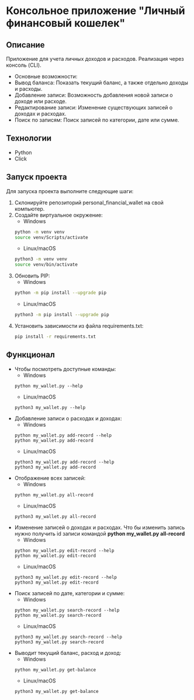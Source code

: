 # Консольное приложение "Личный финансовый кошелек"

## Описание
Приложение для учета личных доходов и расходов.
Реализация через консоль (CLI).
- Основные возможности:
- Вывод баланса: Показать текущий баланс, а также отдельно доходы и расходы.
- Добавление записи: Возможность добавления новой записи о доходе или расходе.
- Редактирование записи: Изменение существующих записей о доходах и расходах.
- Поиск по записям: Поиск записей по категории, дате или сумме.


## Технологии
- Python
- Click

## Запуск проекта
Для запуска проекта выполните следующие шаги:
1. Склонируйте репозиторий personal_financial_wallet на свой компьютер.
2. Создайте виртуальное окружение:
   - Windows
   ```bash
   python -m venv venv
   source venv/Scripts/activate
   ```
   - Linux/macOS
   ```bash
   python3 -m venv venv
   source venv/bin/activate
   ```
3. Обновить PIP:
   - Windows
   ```bash
   python -m pip install --upgrade pip
   ```
   - Linux/macOS
   ```bash
   python3 -m pip install --upgrade pip
   ```
4. Установить зависимости из файла requirements.txt:
   ```bash
   pip install -r requirements.txt
   ```
## Функционал
- Чтобы посмотреть доступные команды:
  - Windows
  ```
  python my_wallet.py --help
  ```
  - Linux/macOS
  ```
  python3 my_wallet.py --help
  ```
- Добавление записи о расходах и доходах:
  - Windows
  ```
  python my_wallet.py add-record --help
  python my_wallet.py add-record
  ```
  - Linux/macOS
  ```
  python3 my_wallet.py add-record --help
  python3 my_wallet.py add-record
  ```
- Отображение всех записей:
  - Windows
  ```
  python my_wallet.py all-record
  ```
  - Linux/macOS
  ```
  python3 my_wallet.py all-record
  ```
- Изменение записей о доходах и расходах. Что бы изменить запись нужно получить id записи командой **python my_wallet.py all-record**
  - Windows
  ```
  python my_wallet.py edit-record --help
  python my_wallet.py edit-record
  ```
  - Linux/macOS
  ```
  python3 my_wallet.py edit-record --help
  python3 my_wallet.py edit-record
  ```
- Поиск записей по дате, категории и сумме:
  - Windows
  ```
  python my_wallet.py search-record --help
  python my_wallet.py search-record
  ```
  - Linux/macOS
  ```
  python3 my_wallet.py search-record --help
  python3 my_wallet.py search-record
  ```
- Выводит текущий баланс, расход и доход:
  - Windows
  ```
  python my_wallet.py get-balance
  ```
  - Linux/macOS
  ```
  python3 my_wallet.py get-balance
  ```
